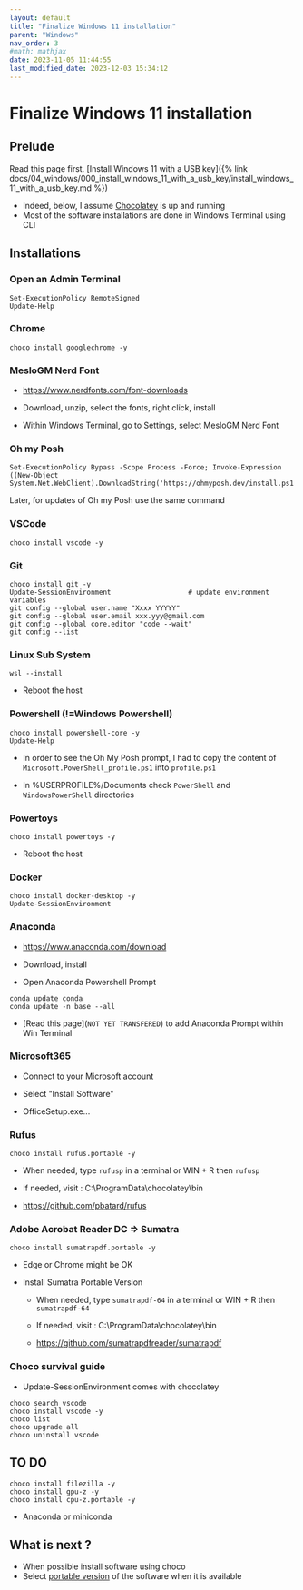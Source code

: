 ```yaml
---
layout: default
title: "Finalize Windows 11 installation"
parent: "Windows"
nav_order: 3
#math: mathjax
date: 2023-11-05 11:44:55
last_modified_date: 2023-12-03 15:34:12
---
```



# Finalize Windows 11 installation


## Prelude

Read this page first. [Install Windows 11 with a USB key]({% link docs/04_windows/000_install_windows_11_with_a_usb_key/install_windows_11_with_a_usb_key.md %})

* Indeed, below, I assume [Chocolatey](https://chocolatey.org/) is up and running
* Most of the software installations are done in Windows Terminal using CLI

## Installations

### Open an Admin Terminal

```
Set-ExecutionPolicy RemoteSigned
Update-Help
```
### Chrome

```
choco install googlechrome -y
```
### MesloGM Nerd Font

* <https://www.nerdfonts.com/font-downloads>

* Download, unzip, select the fonts, right click, install

* Within Windows Terminal, go to Settings, select MesloGM Nerd Font

### Oh my Posh

```
Set-ExecutionPolicy Bypass -Scope Process -Force; Invoke-Expression ((New-Object System.Net.WebClient).DownloadString('https://ohmyposh.dev/install.ps1'))
```

Later, for updates of Oh my Posh use the same command

### VSCode

```
choco install vscode -y
```
### Git

```
choco install git -y
Update-SessionEnvironment                   # update environment variables
git config --global user.name "Xxxx YYYYY"
git config --global user.email xxx.yyy@gmail.com
git config --global core.editor "code --wait"
git config --list
```
### Linux Sub System

```
wsl --install
```

* Reboot the host

### Powershell (!=Windows Powershell)

```
choco install powershell-core -y
Update-Help
```

* In order to see the Oh My Posh prompt, I had to copy the content of `Microsoft.PowerShell_profile.ps1` into `profile.ps1`

* In %USERPROFILE%/Documents check `PowerShell` and `WindowsPowerShell` directories

### Powertoys

```
choco install powertoys -y
```

* Reboot the host

### Docker

```
choco install docker-desktop -y
Update-SessionEnvironment
```
### Anaconda

* <https://www.anaconda.com/download>

* Download, install

* Open Anaconda Powershell Prompt

```
conda update conda
conda update -n base --all
```

* [Read this page](`NOT YET TRANSFERED`) to add Anaconda Prompt within Win Terminal

### Microsoft365

* Connect to your Microsoft account

* Select "Install Software"

* OfficeSetup.exe...

### Rufus

```
choco install rufus.portable -y
```

* When needed, type `rufusp` in a terminal or WIN + R then `rufusp`

* If needed, visit : C:\ProgramData\chocolatey\bin

* <https://github.com/pbatard/rufus>

### Adobe Acrobat Reader DC => Sumatra

```
choco install sumatrapdf.portable -y
```

* Edge or Chrome might be OK

* Install Sumatra Portable Version
  + When needed, type `sumatrapdf-64` in a terminal or WIN + R then `sumatrapdf-64`

  + If needed, visit : C:\ProgramData\chocolatey\bin

  + <https://github.com/sumatrapdfreader/sumatrapdf>

### Choco survival guide

* Update-SessionEnvironment comes with chocolatey

```
choco search vscode
choco install vscode -y
choco list
choco upgrade all
choco uninstall vscode
```
## TO DO

```
choco install filezilla -y
choco install gpu-z -y
choco install cpu-z.portable -y
```

* Anaconda or miniconda 

## What is next ?

* When possible install software using choco
* Select [portable version](https://en.wikipedia.org/wiki/Portable_application) of the software when it is available

